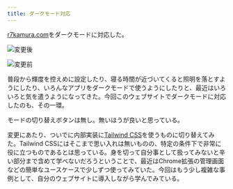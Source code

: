 ```yaml
---
title: ダークモード対応
---
```

[r7kamura.com](https://r7kamura.com/)をダークモードに対応した。

![](https://lh6.googleusercontent.com/jd0HXtuK2XJzk5eg4T9PMIU38yyA3WYDmA4zZKXo9A3DphrZE4TNP-MPaETK4sylnCJBbNHf8jzn3TjEnawj15g095BK6PemcRyAYk2iIAvHUP4nQhaf2QCkgh_fm3NhSxyYV5bGLRZfRXckosxaaZA1Jc5igBY2gfqLg0UGo2fFK0IOqq6g6G_9 "変更後")

![](https://lh3.googleusercontent.com/vAXXwz6s1cXioOdF0CZOaMLyw5sWLXz5D6BP8miKGQszeLs9v25_0FAYcalQzy6TA1GnfOlTdbiUDdmVs8Y0OghpIpL8MNhBYPkS8b0tVrzVmNx794sBgyc82JQAsAUZG57zZrcBM7R276mSpRyWrvNL5LclMgPqMNjAxRCEwtmkKqWN1JSrYqVQ "変更前")

普段から輝度を控えめに設定したり、寝る時間が近づいてくると照明を落とすようにしたり、いろんなアプリをダークモードで使うようにしたりと、最近はいろいろと気を遣うようになってきた。今回このウェブサイトでダークモードに対応したのも、その一環。

モードの切り替えボタンは無し。無いほうが良いと思っている。

変更にあたり、ついでに内部実装に[Tailwind CSS](https://tailwindcss.com/)を使うものに切り替えてみた。Tailwind CSSにはそこまで思い入れは無いものの、特定の条件下で非常に役に立つものであるとは思っている。身を切って自分事として扱ってみないと辛い部分まで含めて学べないだろうということで、最近はChrome拡張の管理画面などの簡単なユースケースで少しずつ使ってみていた。今回はもう少し複雑な事例として、自分のウェブサイトに導入しながら学んでみている。
